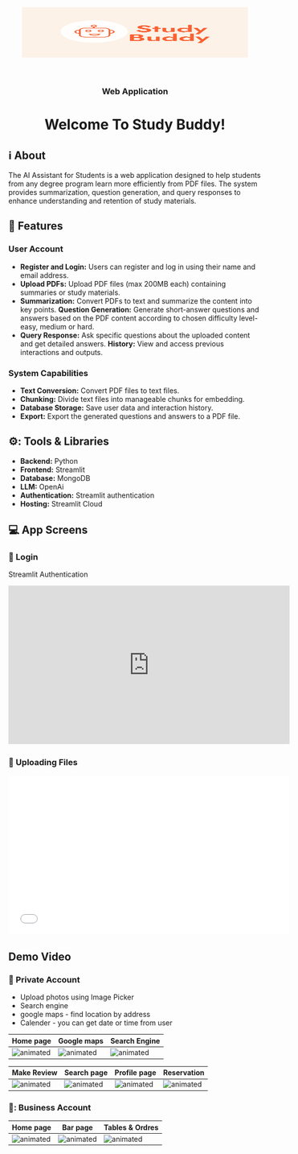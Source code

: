 
<p align="center"><img src="https://github.com/SharonFogel8/studyBuddyServer/blob/readme/drawable/logo.jpeg" height="100" width="450"></p>
<br/>
<h3 align="center">Web Application</h3>
<h1 align="center">Welcome To Study Buddy!</h1>


## :information_source: About 
The AI Assistant for Students is a web application designed to help students from any degree program learn more efficiently from PDF files. The system provides summarization, question generation, and query responses to enhance understanding and retention of study materials.
<br/>

## :space_invader: Features
### User Account
- **Register and Login:** Users can register and log in using their name and email address.
- **Upload PDFs:** Upload PDF files (max 200MB each) containing summaries or study materials.
- **Summarization:** Convert PDFs to text and summarize the content into key points.
**Question Generation:** Generate short-answer questions and answers based on the PDF content according to chosen difficulty level- easy, medium or hard.
- **Query Response:** Ask specific questions about the uploaded content and get detailed answers.
**History:** View and access previous interactions and outputs.

### System Capabilities
- **Text Conversion:** Convert PDF files to text files.
- **Chunking:** Divide text files into manageable chunks for embedding.
- **Database Storage:** Save user data and interaction history.
- **Export:** Export the generated questions and answers to a PDF file.

## ⚙️: Tools & Libraries
- **Backend:** Python
- **Frontend:** Streamlit
- **Database:** MongoDB
- **LLM:** OpenAi
- **Authentication:** Streamlit authentication
- **Hosting:** Streamlit Cloud

## :computer: App Screens
### :calling: Login
Streamlit Authentication
<p align="center">
  <iframe width="560" height="315" src="https://github.com/SharonFogel8/studyBuddyServer/blob/readme/drawable/login.mov" frameborder="0" allowfullscreen></iframe>
</p>

### :calling: Uploading Files
<p align="center">
  <iframe width="560" height="315" src="/Users/lyrita/Desktop/SthdyBuddy/studyBuddyServer/drawable/login.mov" frameborder="0" allowfullscreen></iframe>
</p>

## Demo Video




### 💃 Private Account
- Upload photos using Image Picker
- Search engine
- google maps - find location by address
- Calender - you can get date or time from user

|Home page|Google maps|Search Engine|
|---|---|---|
|<img src="https://media.giphy.com/media/1O7hkrPEDXVWsWwxBa/giphy.gif" alt="animated"/>|<img src="https://media.giphy.com/media/k5mfcFpYSpWRowsUpa/giphy.gif" alt="animated"/>|<img src="https://media.giphy.com/media/hcfXtHdeXM7fYXM8n6/giphy.gif" alt="animated"/>

|Make Review|Search page|Profile page|Reservation|
|---|---|---|---|
|<img src="https://media.giphy.com/media/ft3nsXBNr740EJZgYK/giphy.gif" alt="animated"/>|<img src="https://media.giphy.com/media/H9ywaDxnJ1SxwtmGXe/giphy.gif" alt="animated"/>|<img src="https://media.giphy.com/media/a14Z5ys9IKUy2jL7tn/giphy.gif" alt="animated"/>|<img src="https://media.giphy.com/media/r65IN7S5jU9YHX0DU8/giphy.gif" alt="animated"/>

### 🍹: Business Account
|Home page|Bar page|Tables & Ordres|
|---|---|---|
|<img src="https://media.giphy.com/media/5h9RTI05Hmv1iDACAh/giphy.gif" alt="animated"/>|<img src="https://media.giphy.com/media/0KvyBJgiodaxMQGhfh/giphy.gif" alt="animated"/>|<img src="https://media.giphy.com/media/mEC8JQBXxZIO5TpPWL/giphy.gif" alt="animated"/>|
